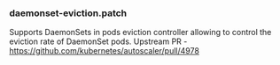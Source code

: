 ### daemonset-eviction.patch

Supports DaemonSets in pods eviction controller allowing to control the eviction rate of DaemonSet pods.
Upstream PR - https://github.com/kubernetes/autoscaler/pull/4978
